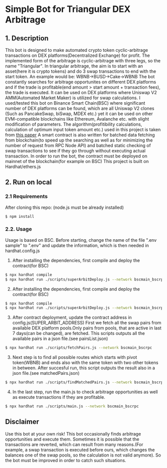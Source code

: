 # Simple Bot for Triangular DEX Arbitrage

## 1. Description

This bot is designed to make automated crypto token cyclic-arbitrage transactions on DEX platforms(Decentralized Exchange) for profit. The implemented form of the arbitrage is cyclic-arbitrage with three legs, so the name "Triangular". In triangular arbitrage, the aim is to start with an asset(here it is crypto tokens) and do 3 swap transactions to end with the start token. An example would be: WBNB->BUSD->Cake->WBNB The bot constantly searches for arbitrage opportunites on different DEX platforms and if the trade is profitable(end amount > start amount + transaction fees), the trade is executed. It can be used on DEX platforms where Uniswap V2 AMM(Automated Market Maker) is utilized for swap calculations. I used/tested this bot on Binance Smart Chain(BSC) where significant number of DEX platforms can be found, which are all Uniswap V2 clones (Such as PancakeSwap, biSwap, MDEX etc.) yet it can be used on other EVM-compatible blockchains like Ethereum, Avalanche etc. with slight modification of parameters.
The algorithm(profitibility calculations, calculation of optimum input token amount etc.) used in this project is taken from [this paper](https://arxiv.org/pdf/2105.02784.pdf)
A smart contract is also written for batched data fetching from blockchain(to speed up the searching as well as for minimizing the number of request from RPC Node API) and batched static checking of swap transactions to see if they go through without executing actual transaction. In order to run the bot, the contract must be deployed on mainnet of the blockchain(for example on BSC)
This project is built on Hardhat/ethers.js

## 2. Run on local

### 2.1 Requirements

After cloning this repo: (node.js must be already installed)

```bash
$ npm install
```

### 2.2. Usage

Usage is based on BSC.
Before starting, change the name of the file ".env sample" to ".env" and update the information, which is then needed in hardhat.config.js

1. After installing the dependencies, first compile and deploy the contract(for BSC)

```bash
$ npx hardhat compile
$ npx hardhat run ./scripts/superArbitDeploy.js --network bscmain_bscrpc
```

2. After installing the dependencies, first compile and deploy the contract(for BSC)

```bash
$ npx hardhat compile
$ npx hardhat run ./scripts/superArbitDeploy.js --network bscmain_bscrpc
```

3. After contract deployment, update the contract address in config.js(SUPER_ARBIT_ADDRESS)
   First we fetch all the swap pairs from available DEX platform pools.Only pairs from pools, that are active in last 7 days(can be changed), are fetched.
   This scripts outputs all the available pairs in a json file.(see pairsList.json)

```bash
$ npx hardhat run ./scripts/fetchPairs.js --network bscmain_bscrpc
```

3. Next step is to find all possible routes which starts with pivot token(WBNB) and ends also with the same token with two other tokens in between.
   After succesful run, this script outputs the result also in a json file.(see matchedPairs.json)

```bash
$ npx hardhat run ./scripts/findMatchedPairs.js --network bscmain_bscrpc
```

4. In the last step, run the main.js to check arbitrage opportunities as well as execute transactions if they are profitable.

```bash
$ npx hardhat run ./scripts/main.js --network bscmain_bscrpc
```

## Disclaimer

Use this bot at your own risk!
This bot occasionally finds arbitrage opportunities and execute them. Sometimes it is possible that the transactions are reverted, which can result from many reasons.(For example, a swap transaction is executed before ours, which changes the balances one of the swap pools, so the calculation is not valid anymore). So the bot must be improved in order to catch such situations.
